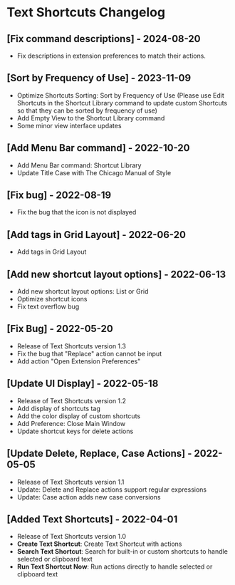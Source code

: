 # Text Shortcuts Changelog

## [Fix command descriptions] - 2024-08-20

- Fix descriptions in extension preferences to match their actions.

## [Sort by Frequency of Use] - 2023-11-09

- Optimize Shortcuts Sorting: Sort by Frequency of Use (Please use Edit Shortcuts in the Shortcut Library command to update custom Shortcuts so that they can be sorted by frequency of use)
- Add Empty View to the Shortcut Library command
- Some minor view interface updates

## [Add Menu Bar command] - 2022-10-20

- Add Menu Bar command: Shortcut Library
- Update Title Case with The Chicago Manual of Style

## [Fix bug] - 2022-08-19

- Fix the bug that the icon is not displayed

## [Add tags in Grid Layout] - 2022-06-20

- Add tags in Grid Layout

## [Add new shortcut layout options] - 2022-06-13

- Add new shortcut layout options: List or Grid
- Optimize shortcut icons
- Fix text overflow bug

## [Fix Bug] - 2022-05-20

- Release of Text Shortcuts version 1.3
- Fix the bug that "Replace" action cannot be input
- Add action "Open Extension Preferences"

## [Update UI Display] - 2022-05-18

- Release of Text Shortcuts version 1.2
- Add display of shortcuts tag
- Add the color display of custom shortcuts
- Add Preference: Close Main Window
- Update shortcut keys for delete actions

## [Update Delete, Replace, Case Actions] - 2022-05-05

- Release of Text Shortcuts version 1.1
- Update: Delete and Replace actions support regular expressions
- Update: Case action adds new case conversions

## [Added Text Shortcuts] - 2022-04-01

- Release of Text Shortcuts version 1.0
- **Create Text Shortcut**: Create Text Shortcut with actions
- **Search Text Shortcut**: Search for built-in or custom shortcuts to handle selected or clipboard text
- **Run Text Shortcut Now**: Run actions directly to handle selected or clipboard text
